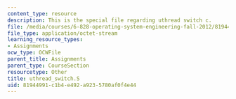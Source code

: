 ```yaml
---
content_type: resource
description: This is the special file regarding uthread switch c.
file: /media/courses/6-828-operating-system-engineering-fall-2012/81944991c1b4e492a9235780af0f4e44_uthread_switch.S
file_type: application/octet-stream
learning_resource_types:
- Assignments
ocw_type: OCWFile
parent_title: Assignments
parent_type: CourseSection
resourcetype: Other
title: uthread_switch.S
uid: 81944991-c1b4-e492-a923-5780af0f4e44
---
```

